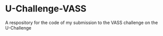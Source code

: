 # U-Challenge-VASS
A respository for the code of my submission to the VASS challenge on the U-Challenge 
